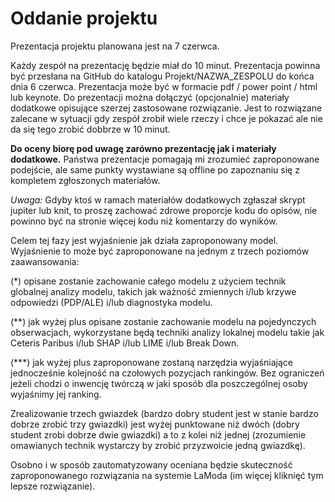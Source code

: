 # Oddanie projektu

Prezentacja projektu planowana jest na 7 czerwca.

Każdy zespół na prezentację będzie miał do 10 minut. Prezentacja powinna być przesłana na GitHub do katalogu Projekt/NAZWA_ZESPOLU do końca dnia 6 czerwca.
Prezentacja może być w formacie pdf / power point / html lub keynote.
Do prezentacji można dołączyć (opcjonalnie) materiały dodatkowe opisujące szerzej zastosowane rozwiązanie. 
Jest to rozwiązane zalecane w sytuacji gdy zespół zrobił wiele rzeczy i chce je pokazać ale nie da się tego zrobić dobbrze w 10 minut.

**Do oceny biorę pod uwagę zarówno prezentację jak i materiały dodatkowe.** Państwa prezentacje pomagają mi zrozumieć zaproponowane podejście, ale same punkty wystawiane są offline po zapoznaniu się z kompletem zgłoszonych materiałów.
 
*Uwaga:* 
Gdyby ktoś w ramach materiałów dodatkowych zgłaszał skrypt jupiter lub knit, to proszę zachować zdrowe proporcje kodu do opisów, nie powinno być na stronie więcej kodu niż komentarzy do wyników.

Celem tej fazy jest wyjaśnienie jak działa zaproponowany model. Wyjaśnienie to może być zaproponowane na jednym z trzech poziomów zaawansowania:

(*) opisane zostanie zachowanie całego modelu z użyciem technik globalnej analizy modelu, takich jak ważność zmiennych i/lub krzywe odpowiedzi (PDP/ALE) i/lub diagnostyka modelu.

(**) jak wyżej plus opisane zostanie zachowanie modelu na pojedynczych obserwacjach, wykorzystane będą techniki analizy lokalnej modelu takie jak Ceteris Paribus i/lub SHAP i/lub LIME i/lub Break Down.

(***) jak wyżej plus zaproponowane zostaną narzędzia wyjaśniające jednocześnie kolejność na czołowych pozycjach rankingów. Bez ograniczeń jeżeli chodzi o inwencję twórczą w jaki sposób dla poszczególnej osoby wyjaśnimy jej ranking.

Zrealizowanie trzech gwiazdek (bardzo dobry student jest w stanie bardzo dobrze zrobić trzy gwiazdki) jest wyżej punktowane niż dwóch (dobry student zrobi dobrze dwie gwiazdki) a to z kolei niż jednej (zrozumienie omawianych technik wystarczy by zrobić przyzwoicie jedną gwiazdkę). 

Osobno i w sposób zautomatyzowany oceniana będzie skuteczność zaproponowanego rozwiązania na systemie LaModa (im więcej kliknięć tym lepsze rozwiązanie).
